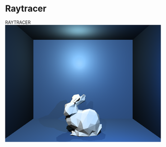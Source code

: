 # Raytracer
RAYTRACER
![Raytracer_scene_Stanford_Bunny](https://raw.githubusercontent.com/PrebenRonningen/RayTracer/main/Photos/Bunny.bmp)